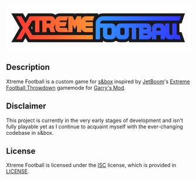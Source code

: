 ![Xtreme Football](logo.png)

## Description

Xtreme Football is a custom game for
[s&box](https://sbox.facepunch.com/) inspired by
[JetBoom](https://github.com/JetBoom)'s
[Extreme Football Throwdown](https://github.com/JetBoom/extremefootballthrowdown)
gamemode for [Garry's Mod](https://gmod.facepunch.com/).

## Disclaimer

This project is currently in the very early stages of development and isn't
fully playable yet as I continue to acquaint myself with the ever-changing
codebase in s&box.

## License

Xtreme Football is licensed under the [ISC](https://spdx.org/licenses/ISC)
license, which is provided in [LICENSE](LICENSE).
